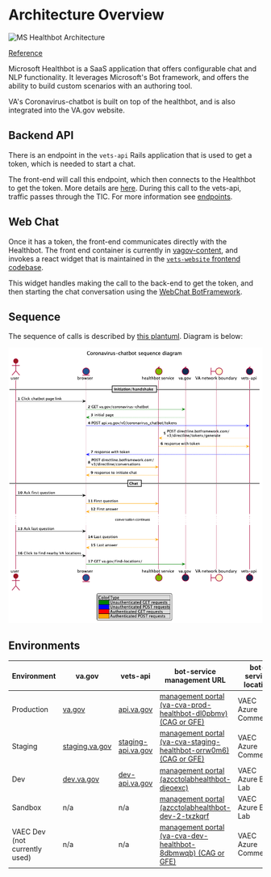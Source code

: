 # Architecture Overview

![MS Healthbot Architecture](https://docs.microsoft.com/en-us/healthbot/media/bot-architecture-mini.png)

[Reference](https://docs.microsoft.com/en-us/healthbot/#architecture)

Microsoft Healthbot is a SaaS application that offers configurable chat and NLP functionality.
It leverages Microsoft's Bot framework, and offers the ability to build custom scenarios with an authoring tool.

VA's Coronavirus-chatbot is built on top of the healthbot, and is also integrated into the VA.gov website.

## Backend API

There is an endpoint in the `vets-api` Rails application that is used to get a token, which is needed to start a chat.

The front-end will call this endpoint, which then connects to the Healthbot to get the token. 
More details are [here](https://docs.microsoft.com/en-us/healthbot/embed).
During this call to the vets-api, traffic passes through the TIC. For more information see [endpoints](./endpoints).
 
## Web Chat

Once it has a token, the front-end communicates directly with the Healthbot.
The front end container is currently in [vagov-content](https://github.com/department-of-veterans-affairs/vagov-content/blob/master/pages/coronavirus-chatbot.md), and
 invokes a react widget that is maintained in the 
 [`vets-website` frontend codebase](https://github.com/department-of-veterans-affairs/vets-website/tree/master/src/applications/covid19-chatbot).

This widget handles making the call to the back-end to get the token, and then starting the chat conversation using
the [WebChat BotFramework](https://github.com/microsoft/BotFramework-WebChat).

## Sequence
The sequence of calls is described by [this plantuml](chatbot-sequence.puml). Diagram is below:

![Chatbot sequence diagram](chatbot-sequence.png)

## Environments

|Environment|va.gov|vets-api|bot-service management URL|bot-service location|
|---|---|---|---|---|
|Production|[va.gov](https://va.gov/coronavirus-chatbot/)|[api.va.gov](https://api.va.gov/v0/coronavirus_chatbot/tokens)|[management portal (va-cva-prod-healthbot-dl0pbmv) (CAG or GFE)](https://us.healthbot.microsoft.com/account/va-cva-prod-healthbot-dl0pbmv)|VAEC Azure Commercial|
|Staging|[staging.va.gov](https://staging.va.gov/coronavirus-chatbot/)|[staging-api.va.gov](https://staging-api.va.gov/v0/coronavirus_chatbot/tokens)|[management portal (va-cva-staging-healthbot-orrw0m6) (CAG or GFE)](https://us.healthbot.microsoft.com/account/va-cva-staging-healthbot-orrw0m6)|VAEC Azure Commercial|
|Dev|[dev.va.gov](https://dev.va.gov/coronavirus-chatbot/)|[dev-api.va.gov](https://dev-api.va.gov/v0/coronavirus_chatbot/tokens)|[management portal (azcctolabhealthbot-djeoexc)](https://us.healthbot.microsoft.com/account/azcctolabhealthbot-djeoexc)|VAEC Azure EDE Lab|
|Sandbox|n/a|n/a|[management portal (azcctolabhealthbot-dev-2-txzkqrf](https://us.healthbot.microsoft.com/account/azcctolabhealthbot-dev-2-txzkqrf/)|VAEC Azure EDE Lab|
|VAEC Dev (not currently used)|n/a|n/a|[management portal (va-cva-dev-healthbot-8dbmwqb) (CAG or GFE)](https://us.healthbot.microsoft.com/account/va-cva-dev-healthbot-8dbmwqb)|VAEC Azure Commercial|
